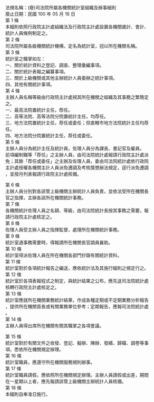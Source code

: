 法規名稱：(廢)司法院所屬各機關統計室組織及辦事細則  
廢止日期：民國 100 年 05 月 16 日  
第 1 條  
本細則依照行政院主計處組織法及行政院主計處設置各機關歲計、會計、  
統計人員條例制定之。  
第 2 條  
司法院所屬各級機關統計機構，定名為統計室，冠以所在機關名稱。  
第 3 條  
統計室之職掌如左：  
一、關於統計資料之登記、調查、整理彙編事項。  
二、關於統計表報之編纂事項。  
三、關於上級機關或其他主辦統計人員委辦之統計事項。  
四、其他有關統計事項。  
第 4 條  
主辦人員名稱等級由行政院主計處視其所在機關之組織及其事務之繁簡定  
之。  
一、最高法院置統計主任，荐任。  
二、高等法院、高等法院分院置統計主任，均荐任。  
三、地方法院置統計主任，荐任或委任；但直轄市地方法院統計主任均荐  
任。  
四、地方法院分院置統計主任，荐任或委任。  
第 5 條  
主辦人員分為統計主任及統計員，佐理人員分為課長、書記官及雇員。  
前項編制職等「荐任」之主辦人員，由司法院統計處報請行政院主計處派  
免；其餘「荐任或委任」之主辦及佐理人員，委由司法院統計處依行政院  
主計處授權各機關主計人員派免遷調及考核獎懲辦法規定，逕行派免遷調  
，並按月列表報請行政院主計處核備。  


第 6 條  
主辦人員分別對各該管上級機關主辦統計人員負責，並依法受所在機關長  
官之指揮，主辦各該所在機關統計事務。  
第 7 條  
各機關統計佐理人員之名額、等級，由司法院統計長按其事務之需要，報  
請行政院主計處核定之。  
第 8 條  
佐理人員受主辦人員之指揮監督，處理所在機關統計事務。  
第 9 條  
統計室遇事務需要時，得報請所在機關長官調員襄助。  
第 10 條  
統計室得派佐理人員在所在機關各部門抄錄有關統計資料。  
第 11 條  
統計室對於各項統計報告之編送，應依統計法及其施行細則之規定行之。  
第 12 條  
統計室於各項表報程式之制定，與統計結果之公布，應先送司法院統計處  
核轉行政院主計處核定之。  
第 13 條  
統計室應就所在機關業務統計結果，作成各種定期或不定期業務分析報告  
，提供所在機關首長或有關業務單位參考；定期報告，應報司法院統計處  
。  
第 14 條  
主辦人員得出席所在機關有關其職掌之各項會議。  


第 15 條  
統計室對於有關文件之收發、登記、擬辦、陳辦、發繕、歸檔、調卷等事  
項，悉依所在機關規定辦理。  
第 16 條  
統計室職員，應遵守所在機關服務規則辦事。  
第 17 條  
統計室職員請假，應依照所在機關規定辦理。主辦人員請假或出差，期間  
在一星期以上者，應先報請該管上級機關主辦統計人員核備。  
第 18 條  
本細則自奉准日施行。  


